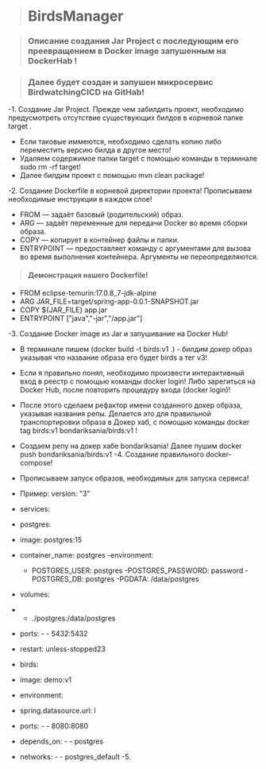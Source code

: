 ># BirdsManager

>### Oписание создания Jar Project с последующим его преевращением в Docker image запушенным на DockerHab !

>### Далее будет создан и запушен микросервис BirdwatchingCICD на GitHab!

-1. Создание Jar Project. 
   Прежде чем забилдить проект, необходимо предусмотреть отсутствие существующих билдов в корневой папке target .
   - Если таковые иммеются, необходимо сделать копию либо переместить версию билда в другое место!
   - Удаляем содержимое папки target с помощью команды в терминале sudo rm -rf target!
   - Далее билдим проект с помощью mvn clean package!

-2. Создание Dockerfile в корневой директории проекта!
     Прописываем необходимые инструкции в каждом слое!
   - FROM — задаёт базовый (родительский) образ.
   - ARG — задаёт переменные для передачи Docker во время сборки образа.
   - COPY  — копирует в контейнер файлы и папки.
   - ENTRYPOINT — предоставляет команду с аргументами для вызова во время выполнения контейнера. Аргументы не переопределяются.
   
>#### Демонстрация нашего Dockerfile! 
     
   - FROM eclipse-temurin:17.0.8_7-jdk-alpine
   - ARG JAR_FILE=target/spring-app-0.0.1-SNAPSHOT.jar
   - COPY ${JAR_FILE} app.jar
   - ENTRYPOINT ["java","-jar","/app.jar"]
      
-3. Создание Docker image из Jar и запушивание на Docker Hub!
   - В терминале пишем (docker build -t birds:v1 .) - билдим докер образ  указывая что название образа его будет birds а тег v3!
   - Если я правильно понял, необходимо произвести интерактивный вход в реестр с помощью команды docker login! Либо зарегиться на Docker Hub, после повторить процедуру входа (docker login)!
   - После этого сделаем рефактор имени созданного докер образа, указывая названия репы. Делается это для правильной транспортировки образа в Докер хаб, с помощью  команды  docker tag birds:v1  bondariksania/birds:v1 !
   - Создаем репу на докер хабе bondariksania! Далее пушим docker push bondariksania/birds:v1 
-4. Создание правильного docker-compose!
   - Прописываем запуск образов, необходимых для запуска сервиса!
   - Пример: version: "3"
 - services:
 - postgres:
  -  image: postgres:15
   - container_name: postgres
    -environment:
     - POSTGRES_USER: postgres
      -POSTGRES_PASSWORD:   password
      -POSTGRES_DB: postgres
      -PGDATA: /data/postgres
  -  volumes:
   -   - ./postgres:/data/postgres
   - ports:
    -  - 5432:5432
   - restart: unless-stopped23

 - birds:
  -  image: demo:v1
  -  environment:
   -   spring.datasource.url: l
   - ports:
    -  - 8080:8080
   - depends_on:
    -  - postgres
   - networks:
    -  - postgres_default
-5. 
    
  


  
